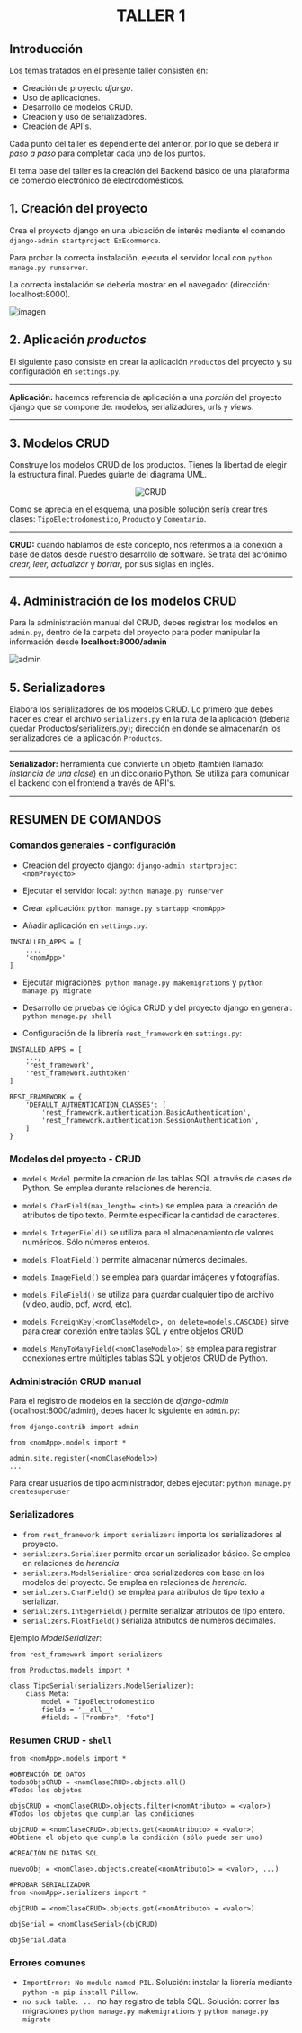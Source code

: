 <div align="center">
    <h1>TALLER 1</h1>
</div>

## Introducción

Los temas tratados en el presente taller consisten en:

* Creación de proyecto _django_.
* Uso de aplicaciones.
* Desarrollo de modelos CRUD.
* Creación y uso de serializadores.
* Creación de API's.

Cada punto del taller es dependiente del anterior, por lo que se deberá ir _paso a paso_ para completar cada uno de los puntos.

El tema base del taller es la creación del Backend básico de una plataforma de comercio electrónico de electrodomésticos.

## 1. Creación del proyecto

Crea el proyecto django en una ubicación de interés mediante el comando `django-admin startproject ExEcommerce`.

Para probar la correcta instalación, ejecuta el servidor local con `python manage.py runserver`.

La correcta instalación se debería mostrar en el navegador (dirección: localhost:8000).

![imagen](./Images/django_install.PNG)

## 2. Aplicación _productos_

El siguiente paso consiste en crear la aplicación `Productos` del proyecto y su configuración en `settings.py`.

---

__Aplicación:__ hacemos referencia de aplicación a una _porción_ del proyecto django que se compone de: modelos, serializadores, urls y _views_.

---

## 3. Modelos CRUD

Construye los modelos CRUD de los productos. Tienes la libertad de elegir la estructura final. Puedes guiarte del diagrama UML.

<div align="center">

![CRUD](./Images/UML_CRUD.png)

</div>

Como se aprecia en el esquema, una posible solución sería crear tres clases: `TipoElectrodomestico`, `Producto` y `Comentario`.

---

__CRUD:__ cuando hablamos de este concepto, nos referimos a la conexión a base de datos desde nuestro desarrollo de software. Se trata del acrónimo _crear, leer, actualizar_ y _borrar_, por sus siglas en inglés.

---


## 4. Administración de los modelos CRUD

Para la administración manual del CRUD, debes registrar los modelos en `admin.py`, dentro de la carpeta del proyecto para poder manipular la información desde __localhost:8000/admin__


![admin](./Images/admin.PNG)

## 5. Serializadores

Elabora los serializadores de los modelos CRUD. Lo primero que debes hacer es crear el archivo `serializers.py` en la ruta de la aplicación (debería quedar Productos/serializers.py); dirección en dónde se almacenarán los serializadores de la aplicación `Productos`.



---
__Serializador:__ herramienta que convierte un objeto (también llamado: _instancia de una clase_) en un diccionario Python. Se utiliza para comunicar el backend con el frontend a través de API's.

---

## __RESUMEN DE COMANDOS__

### Comandos generales - configuración

* Creación del proyecto django: `django-admin startproject <nomProyecto>`

* Ejecutar el servidor local: `python manage.py runserver`

* Crear aplicación: `python manage.py startapp <nomApp>`

* Añadir aplicación en `settings.py`:

```
INSTALLED_APPS = [
    ...,
    '<nomApp>'
]
```

* Ejecutar migraciones: `python manage.py makemigrations` y `python manage.py migrate`

* Desarrollo de pruebas de lógica CRUD y del proyecto django en general: `python manage.py shell`

* Configuración de la librería `rest_framework` en `settings.py`:

```
INSTALLED_APPS = [
    ...,
    'rest_framework',
    'rest_framework.authtoken'
]

REST_FRAMEWORK = {
    'DEFAULT_AUTHENTICATION_CLASSES': [
        'rest_framework.authentication.BasicAuthentication',
        'rest_framework.authentication.SessionAuthentication',
    ]
}

```

### Modelos del proyecto - CRUD

* `models.Model` permite la creación de las tablas SQL a través de clases de Python. Se emplea durante relaciones de herencia.

* `models.CharField(max_length= <int>)` se emplea para la creación de atributos de tipo texto. Permite especificar la cantidad de caracteres.

* `models.IntegerField()` se utiliza para el almacenamiento de valores numéricos. Sólo números enteros.

* `models.FloatField()` permite almacenar números decimales.

* `models.ImageField()` se emplea para guardar imágenes y fotografías.

* `models.FileField()` se utiliza para guardar cualquier tipo de archivo (video, audio, pdf, word, etc).

* `models.ForeignKey(<nomClaseModelo>, on_delete=models.CASCADE)` sirve para crear conexión entre tablas SQL y entre objetos CRUD.

* `models.ManyToManyField(<nomClaseModelo>)` se emplea para registrar conexiones entre múltiples tablas SQL y objetos CRUD de Python.

### Administración CRUD manual

Para el registro de modelos en la sección de _django-admin_ (localhost:8000/admin), debes hacer lo siguiente en `admin.py`:

```
from django.contrib import admin

from <nomApp>.models import *

admin.site.register(<nomClaseModelo>)
...

```

Para crear usuarios de tipo administrador, debes ejecutar: `python manage.py createsuperuser`

### Serializadores

* `from rest_framework import serializers` importa los serializadores al proyecto.
* `serializers.Serializer` permite crear un serializador básico. Se emplea en relaciones de _herencia_.
* `serializers.ModelSerializer` crea serializadores con base en los modelos del proyecto. Se emplea en relaciones de _herencia_.
* `serializers.CharField()` se emplea para atributos de tipo texto a serializar.
* `serializers.IntegerField()` permite serializar atributos de tipo entero.
* `serializers.FloatField()` serializa atributos de números decimales.

Ejemplo _ModelSerializer_:

```
from rest_framework import serializers

from Productos.models import *

class TipoSerial(serializers.ModelSerializer):
    class Meta:
        model = TipoElectrodomestico
        fields = '__all__'
        #fields = ["nombre", "foto"]
```

### Resumen CRUD - `shell`

```
from <nomApp>.models import *

#OBTENCIÓN DE DATOS
todosObjsCRUD = <nomClaseCRUD>.objects.all()                        #Todos los objetos

objsCRUD = <nomClaseCRUD>.objects.filter(<nomAtributo> = <valor>)   #Todos los objetos que cumplan las condiciones

objCRUD = <nomClaseCRUD>.objects.get(<nomAtributo> = <valor>)       #Obtiene el objeto que cumpla la condición (sólo puede ser uno)

#CREACIÓN DE DATOS SQL 

nuevoObj = <nomClase>.objects.create(<nomAtributo1> = <valor>, ...)

#PROBAR SERIALIZADOR
from <nomApp>.serializers import *

objCRUD = <nomClaseCRUD>.objects.get(<nomAtributo> = <valor>)

objSerial = <nomClaseSerial>(objCRUD)

objSerial.data

```

### Errores comunes

* `ImportError: No module named PIL`. Solución: instalar la librería mediante `python -m pip install Pillow`.
* `no such table: ...` no hay registro de tabla SQL. Solución: correr las migraciones `python manage.py makemigrations` y `python manage.py migrate`
